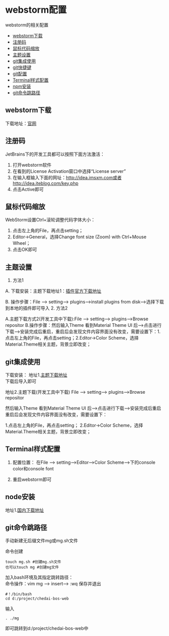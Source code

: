 # webstorm配置

webstorm的相关配置
* [webstorm下载](#webstorm下载)
* [注册码](#注册码)
* [鼠标代码缩放](#鼠标代码缩放)
* [主题设置](#主题设置)
* [git集成使用](#git集成使用)
* [git快捷键](#git快捷键)
* [git配置](#git配置)
* [Terminal样式配置](#Terminal样式配置)
* [npm安装](#npm安装)
* [git命令跳路径](#git命令跳路径)


## webstorm下载
下载地址：[官网](https://www.jetbrains.com/webstorm/)

## 注册码
JetBrains下的开发工具都可以按照下面方法激活：
1. 打开webstorm软件
2. 在看到的License Activation窗口中选择“License server”
3. 在输入框输入下面的网址：http://idea.imsxm.com或者http://idea.iteblog.com/key.php 
4. 点击Active即可

## 鼠标代码缩放

WebStorm设置Ctrl+滚轮调整代码字体大小：
1. 点击左上角的File，再点击setting；
2. Editor->General，选择Change font size (Zoom) with Ctrl+Mouse Wheel；
3. 点击OK即可

## 主题设置

1. 方法1

 A. 下载安装：主题下载地址1：[插件官方下载地址](https://plugins.jetbrains.com/)
  
  B.  操作步骤：File --> setting--> plugins-->install plugins from disk-->选择下载到本地的插件即可导入
2. 方法2

 A.主题下载方式2(开发工具中下载):File --> setting--> plugins-->Browse repositor
 B.操作步骤：然后输入Theme 看到Material Theme UI 后-->点击进行下载-->安装完成后重启，重启后会发现文件内容界面没有改变，需要设置下：1.点击左上角的File，再点击setting；2.Editor->Color Scheme，选择Material.Theme相关主题，背景立即改变；

## git集成使用

下载安装：
地址1.[主题下载地址](https://plugins.jetbrains.com/idea)  
下载后导入即可

地址2.主题下载(开发工具中下载)
File --> setting--> plugins-->Browse repositor  
 
然后输入Theme 看到Material Theme UI 后-->点击进行下载-->安装完成后重启
重启后会发现文件内容界面没有改变，需要设置下：

1.点击左上角的File，再点击setting；
2.Editor->Color Scheme，选择Material.Theme相关主题，背景立即改变；
## Terminal样式配置
1. 配置位置：
 在File --> setting-->Editor-->Color Scheme-->下的console color和console font

2. 重启webstorm即可

## node安装

地址1.[国内下载地址](http://nodejs.cn/)  

## git命令跳路径

手动新建无后缀文件mg或mg.sh文件

命令创建
```
touch mg.sh #创建mg.sh文件  
也可以touch mg #创建mg文件

```
加入bash环境及其指定跳转路径：  
命令操作：vim mg --> insert--> :wq 保存并退出

```
#！/bin/bash
cd d:/project/chedai-bos-web

```
输入


```
. ./mg
```


即可跳转到d:/project/chedai-bos-web中




